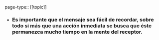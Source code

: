 page-type:: [[topic]]
- ### Es importante que el mensaje sea fácil de recordar, sobre todo si más que una acción inmediata se busca que éste permanezca mucho tiempo en la mente del receptor.


